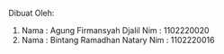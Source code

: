 Dibuat Oleh:
1. Nama : Agung Firmansyah Djalil
   Nim  : 1102220020
2. Nama : Bintang Ramadhan Natary
   Nim  : 1102220016
